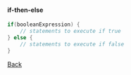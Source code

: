 #### if-then-else
```java
if(booleanExpression) {
    // statements to execute if true
} else {
    // statements to execute if false
}
```

[Back](../)
